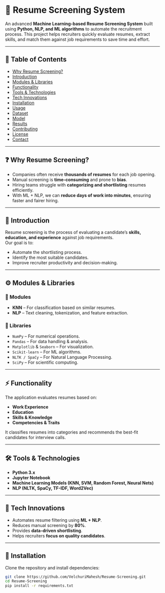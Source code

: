 # 📄 Resume Screening System  

An advanced **Machine Learning-based Resume Screening System** built using **Python, NLP, and ML algorithms** to automate the recruitment process. This project helps recruiters quickly evaluate resumes, extract skills, and match them against job requirements to save time and effort.  

---

## 📌 Table of Contents  
- [Why Resume Screening?](#why-resume-screening)  
- [Introduction](#introduction)  
- [Modules & Libraries](#modules--libraries)  
- [Functionality](#functionality)  
- [Tools & Technologies](#tools--technologies)  
- [Tech Innovations](#tech-innovations)  
- [Installation](#installation)  
- [Usage](#usage)  
- [Dataset](#dataset)  
- [Model](#model)  
- [Results](#results)  
- [Contributing](#contributing)  
- [License](#license)  
- [Contact](#contact)  

---

## ❓ Why Resume Screening?  
- Companies often receive **thousands of resumes** for each job opening.  
- Manual screening is **time-consuming** and prone to **bias**.  
- Hiring teams struggle with **categorizing and shortlisting** resumes efficiently.  
- With ML + NLP, we can **reduce days of work into minutes**, ensuring faster and fairer hiring.  

---

## 📝 Introduction  
Resume screening is the process of evaluating a candidate’s **skills, education, and experience** against job requirements.  
Our goal is to:  
- Automate the shortlisting process.  
- Identify the most suitable candidates.  
- Improve recruiter productivity and decision-making.  

---

## ⚙️ Modules & Libraries  

### 🔹 Modules  
- **KNN** – For classification based on similar resumes.  
- **NLP** – Text cleaning, tokenization, and feature extraction.  

### 🔹 Libraries  
- `NumPy` – For numerical operations.  
- `Pandas` – For data handling & analysis.  
- `Matplotlib` & `Seaborn` – For visualization.  
- `Scikit-learn` – For ML algorithms.  
- `NLTK / SpaCy` – For Natural Language Processing.  
- `SciPy` – For scientific computing.  

---

## ⚡ Functionality  
The application evaluates resumes based on:  
- **Work Experience**  
- **Education**  
- **Skills & Knowledge**  
- **Competencies & Traits**  

It classifies resumes into categories and recommends the best-fit candidates for interview calls.  

---

## 🛠 Tools & Technologies  
- **Python 3.x**  
- **Jupyter Notebook**  
- **Machine Learning Models (KNN, SVM, Random Forest, Neural Nets)**  
- **NLP (NLTK, SpaCy, TF-IDF, Word2Vec)**  

---

## 🚀 Tech Innovations  
- Automates resume filtering using **ML + NLP**.  
- Reduces manual screening by **80%**.  
- Provides **data-driven shortlisting**.  
- Helps recruiters **focus on quality candidates**.  

---

## 🔧 Installation  

Clone the repository and install dependencies:  

```bash
git clone https://github.com/VelchuriMahesh/Resume-Screening.git
cd Resume-Screening
pip install -r requirements.txt
